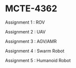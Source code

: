 # MCTE-4362
Assignment 1 : ROV

Assignment 2 : UAV

Assignment 3 : AGV/AMR

Assignment 4 : Swarm Robot

Assignment 5 : Humanoid Robot
